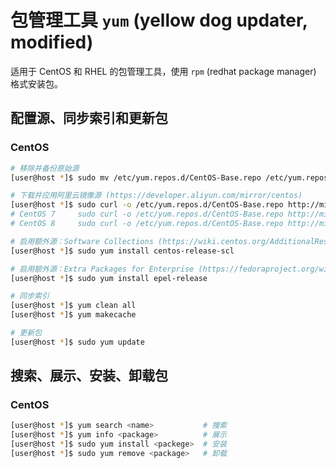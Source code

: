 # 包管理工具 `yum` (yellow dog updater, modified)

适用于 CentOS 和 RHEL 的包管理工具，使用 `rpm` (redhat package manager) 格式安装包。

## 配置源、同步索引和更新包

### CentOS

```sh
# 移除并备份原始源
[user@host *]$ sudo mv /etc/yum.repos.d/CentOS-Base.repo /etc/yum.repos.d/CentOS-Base.repo.bak

# 下载并应用阿里云镜像源 (https://developer.aliyun.com/mirror/centos)
[user@host *]$ sudo curl -o /etc/yum.repos.d/CentOS-Base.repo http://mirrors.aliyun.com/repo/Centos-6.repo
# CentOS 7     sudo curl -o /etc/yum.repos.d/CentOS-Base.repo http://mirrors.aliyun.com/repo/Centos-7.repo
# CentOS 8     sudo curl -o /etc/yum.repos.d/CentOS-Base.repo http://mirrors.aliyun.com/repo/Centos-8.repo

# 启用额外源：Software Collections (https://wiki.centos.org/AdditionalResources/Repositories/SCL)
[user@host *]$ sudo yum install centos-release-scl

# 启用额外源：Extra Packages for Enterprise (https://fedoraproject.org/wiki/EPEL)
[user@host *]$ sudo yum install epel-release

# 同步索引
[user@host *]$ yum clean all
[user@host *]$ yum makecache

# 更新包
[user@host *]$ sudo yum update
```

## 搜索、展示、安装、卸载包

### CentOS

```sh
[user@host *]$ yum search <name>           # 搜索
[user@host *]$ yum info <package>          # 展示
[user@host *]$ sudo yum install <packege>  # 安装
[user@host *]$ sudo yum remove <package>   # 卸载
```
